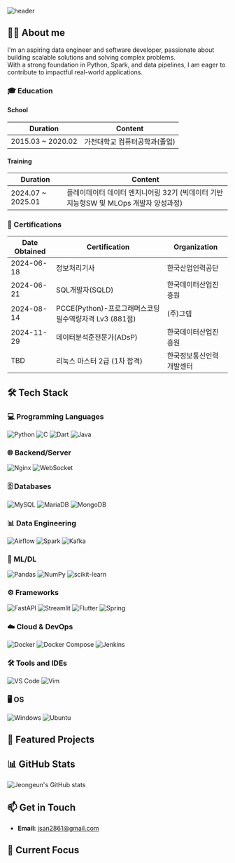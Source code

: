 ![header](https://capsule-render.vercel.app/api?type=rounded&height=200&color=gradient&text=👋Hi,%20I'm%20Jeongeun!&fontSize=50&textBg=false&desc=Welcome%20to%20j25ng's%20GitHub&descAlign=50&descAlignY=65&section=header&reversal=false&fontAlign=50&fontAlignY=45)

## 👩‍💻 About me
I'm an aspiring data engineer and software developer, passionate about building scalable solutions and solving complex problems.  
With a strong foundation in Python, Spark, and data pipelines, I am eager to contribute to impactful real-world applications.  

### 🎓 Education
#### School
| **Duration** | **Content** |
| ------------ | ----------- |
| 2015.03 ~ 2020.02 | 가천대학교 컴퓨터공학과(졸업) |
#### Training
| **Duration** | **Content** |
| ------------ | ----------- |
| 2024.07 ~ 2025.01 | 플레이데이터 데이터 엔지니어링 32기 (빅데이터 기반 지능형SW 및 MLOps 개발자 양성과정) |

### 📜 Certifications
| **Date Obtained** | **Certification** | **Organization** |
| ----------------- | ----------------- | ---------------- |
| 2024-06-18 | 정보처리기사 | 한국산업인력공단 |
| 2024-06-21 | SQL개발자(SQLD) | 한국데이터산업진흥원 |
| 2024-08-14 | PCCE(Python)-프로그래머스코딩필수역량자격 Lv3 (881점) | (주)그렙 |
| 2024-11-29 | 데이터분석준전문가(ADsP) | 한국데이터산업진흥원 |
| TBD | 리눅스 마스터 2급 (1차 합격) | 한국정보통신인력개발센터 |

## 🛠️ Tech Stack
### 💻 Programming Languages
![Python](https://img.shields.io/badge/python-3670A0?style=for-the-badge&logo=python&logoColor=ffdd54)
![C](https://img.shields.io/badge/c-%2300599C.svg?style=for-the-badge&logo=c&logoColor=white)
![Dart](https://img.shields.io/badge/dart-%230175C2.svg?style=for-the-badge&logo=dart&logoColor=white)
![Java](https://img.shields.io/badge/java-%23ED8B00.svg?style=for-the-badge&logo=openjdk&logoColor=white)
### 🌐 Backend/Server
![Nginx](https://img.shields.io/badge/Nginx-009639?style=for-the-badge&logo=nginx&logoColor=white)
![WebSocket](https://img.shields.io/badge/WebSocket-000000?style=for-the-badge&logo=websocket&logoColor=white)
### 🗄️ Databases
![MySQL](https://img.shields.io/badge/mysql-4479A1.svg?style=for-the-badge&logo=mysql&logoColor=white)
![MariaDB](https://img.shields.io/badge/MariaDB-003545?style=for-the-badge&logo=mariadb&logoColor=white)
![MongoDB](https://img.shields.io/badge/MongoDB-%234ea94b.svg?style=for-the-badge&logo=mongodb&logoColor=white)
### 📊 Data Engineering
![Airflow](https://img.shields.io/badge/Apache%20Airflow-017CEE?style=for-the-badge&logo=apache-airflow&logoColor=white)
![Spark](https://img.shields.io/badge/Apache%20Spark-E25A1C?style=for-the-badge&logo=apache-spark&logoColor=white)
![Kafka](https://img.shields.io/badge/Apache%20Kafka-231F20?style=for-the-badge&logo=apache-kafka&logoColor=white)
### 🤖 ML/DL
![Pandas](https://img.shields.io/badge/pandas-%23150458.svg?style=for-the-badge&logo=pandas&logoColor=white)
![NumPy](https://img.shields.io/badge/numpy-%23013243.svg?style=for-the-badge&logo=numpy&logoColor=white)
![scikit-learn](https://img.shields.io/badge/scikit--learn-%23F7931E.svg?style=for-the-badge&logo=scikit-learn&logoColor=white)
### ⚙️ Frameworks
![FastAPI](https://img.shields.io/badge/FastAPI-009688?style=for-the-badge&logo=fastapi&logoColor=white)
![Streamlit](https://img.shields.io/badge/Streamlit-FF4B4B?style=for-the-badge&logo=streamlit&logoColor=white)
![Flutter](https://img.shields.io/badge/Flutter-02569B?style=for-the-badge&logo=flutter&logoColor=white)
![Spring](https://img.shields.io/badge/Spring-6DB33F?style=for-the-badge&logo=spring&logoColor=white)
### ☁️ Cloud & DevOps
![Docker](https://img.shields.io/badge/Docker-2496ED?style=for-the-badge&logo=docker&logoColor=white)
![Docker Compose](https://img.shields.io/badge/Docker--Compose-2496ED?style=for-the-badge&logo=docker&logoColor=white)
![Jenkins](https://img.shields.io/badge/Jenkins-D24939?style=for-the-badge&logo=jenkins&logoColor=white)
### 🛠️ Tools and IDEs  
![VS Code](https://img.shields.io/badge/VS%20Code-007ACC?style=for-the-badge&logo=visual-studio-code&logoColor=white)
![Vim](https://img.shields.io/badge/Vim-019733?style=for-the-badge&logo=vim&logoColor=white)
### 🖥️ OS
![Windows](https://img.shields.io/badge/Windows-0078D6?style=for-the-badge&logo=windows&logoColor=white)
![Ubuntu](https://img.shields.io/badge/Ubuntu-E95420?style=for-the-badge&logo=ubuntu&logoColor=white)

## 🚀 Featured Projects

## 📊 GitHub Stats
![Jeongeun's GitHub stats](https://github-readme-stats.vercel.app/api?username=j25ng&show_icons=true&theme=vue)

## 📫 Get in Touch
- **Email:** jsan2861@gmail.com

## 🎯 Current Focus

